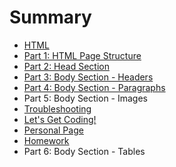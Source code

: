 # Summary

* [HTML](README.md)
* [Part 1: HTML Page Structure](project.md)
* [Part 2: Head Section](part_2_head_section.md)
* [Part 3: Body Section - Headers](part_3_body_section_headers.md)
* [Part 4: Body Section - Paragraphs](part_4_body_section_-_paragraphs.md)
* Part 5: Body Section - Images
* [Troubleshooting](troubleshooting.md)
* [Let's Get Coding!](coding.md)
* [Personal Page](personal_page.md)
* [Homework](homework.md)
* Part 6: Body Section - Tables

